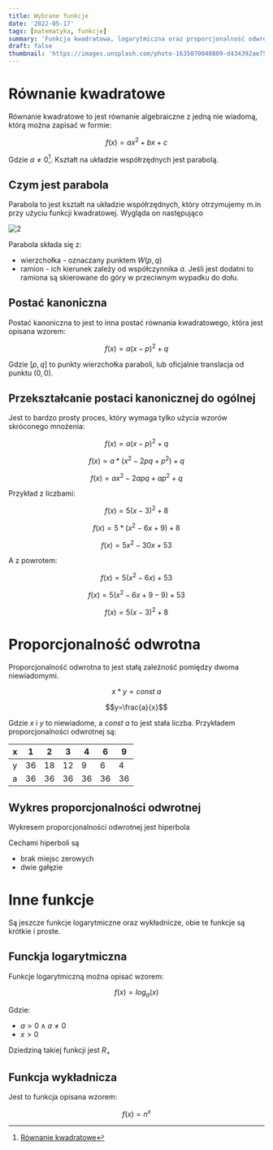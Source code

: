 ```yaml
---
title: Wybrane funkcje
date: '2022-05-17'
tags: [matematyka, funkcje]
summary: 'Funkcja kwadratowa, logarytmiczna oraz proporcjonalność odwrotna'
draft: false
thumbnail: 'https://images.unsplash.com/photo-1635070040809-d434392ae756?ixlib=rb-1.2.1&ixid=MnwxMjA3fDB8MHxwaG90by1wYWdlfHx8fGVufDB8fHx8&auto=format&fit=crop&w=500&q=80'
---
```



# Równanie kwadratowe

Równanie kwadratowe to jest równanie algebraiczne z jedną nie wiadomą, którą można zapisać w formie:

$$f(x) = ax^2 + bx + c$$

Gdzie $a\neq0$[^wzor]. Kształt na układzie współrzędnych jest parabolą.

## Czym jest parabola

Parabola to jest kształt na układzie współrzędnych, który otrzymujemy m.in przy użyciu funkcji kwadratowej. Wygląda on następująco

![2](https://user-images.githubusercontent.com/58445363/169342146-51622a6d-0d06-4f90-95d7-d3c944391a3e.png)

Parabola składa się z:

* wierzchołka - oznaczany punktem $W(p, q)$
* ramion - ich kierunek zależy od współczynnika $a$. Jeśli jest dodatni to ramiona są skierowane do góry w przeciwnym wypadku do dołu.

## Postać kanoniczna

Postać kanoniczna to jest to inna postać równania kwadratowego, która jest opisana wzorem:

$$f(x) = a(x-p)^2 + q$$

Gdzie $[p, q]$ to punkty wierzchołka paraboli, lub oficjalnie translacja od punktu $(0,0)$.


## Przekształcanie postaci kanonicznej do ogólnej

Jest to bardzo prosty proces, który wymaga tylko użycia wzorów skróconego mnożenia:

$$f(x) = a(x-p)^2 + q$$

$$f(x) = a * (x^2 - 2pq + p^2) + q$$

$$f(x) = ax^2 - 2apq + ap^2 + q$$

Przykład z liczbami:

$$f(x) = 5(x-3)^2 + 8$$

$$f(x) = 5 * (x^2 - 6x + 9) + 8$$

$$f(x) = 5x^2 - 30x + 53$$

A z powrotem:

$$f(x) = 5(x^2 - 6x) + 53$$

$$f(x) = 5(x^2 - 6x + 9 - 9) + 53$$

$$f(x) = 5(x-3)^2 + 8$$

# Proporcjonalność odwrotna

Proporcjonalność odwrotna to jest stałą zależność pomiędzy dwoma niewiadomymi.

$$x*y=const~a$$

$$y=\frac{a}{x}$$

Gdzie $x$ i $y$ to niewiadome, a $const~a$ to jest stała liczba. Przykładem proporcjonalności odwrotnej są:

| x | 1 | 2 | 3 | 4 | 6 | 9
| - | - | - | - | - | - | -
| y | 36 | 18 | 12 | 9 | 6 | 4
| a | 36 | 36 | 36 | 36 | 36 | 36

## Wykres proporcjonalności odwrotnej

Wykresem proporcjonalności odwrotnej jest hiperbola

Cechami hiperboli są

* brak miejsc zerowych
* dwie gałęzie

# Inne funkcje

Są jeszcze funkcje logarytmiczne oraz wykładnicze, obie te funkcje są krótkie i proste.

## Funckja logarytmiczna

Funkcje logarytmiczną można opisać wzorem:

$$
f(x) = log_a(x)
$$

Gdzie:
* $a > 0 \land a \neq 0$
* $x > 0$

Dziedziną takiej funkcji jest $R_+$
## Funkcja wykładnicza

Jest to funkcja opisana wzorem:

$$
f(x) = n^x
$$


[^wzor]: [Równanie kwadratowe](https://en.wikipedia.org/wiki/Quadratic_equation)